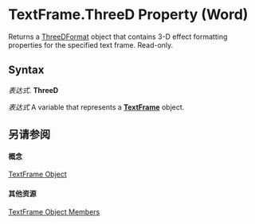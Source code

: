 
# TextFrame.ThreeD Property (Word)

Returns a [ThreeDFormat](d397e780-a53d-0cc3-7a02-b40397253e91.md) object that contains 3-D effect formatting properties for the specified text frame. Read-only.


## Syntax

 _表达式_. **ThreeD**

 _表达式_ A variable that represents a **[TextFrame](46f7e410-80d9-9fe9-2224-488b623f8592.md)** object.


## 另请参阅


#### 概念


[TextFrame Object](46f7e410-80d9-9fe9-2224-488b623f8592.md)
#### 其他资源


[TextFrame Object Members](http://msdn.microsoft.com/library/bb2efcc6-474f-3de5-6d20-940be7549112%28Office.15%29.aspx)